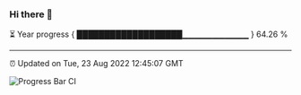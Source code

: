 ### Hi there 👋

⏳ Year progress { ███████████████████▁▁▁▁▁▁▁▁▁▁▁ } 64.26 %

---

⏰ Updated on Tue, 23 Aug 2022 12:45:07 GMT

![Progress Bar CI](https://github.com/ZhaoGui/ZhaoGui/workflows/Progress%20Bar%20CI/badge.svg)
